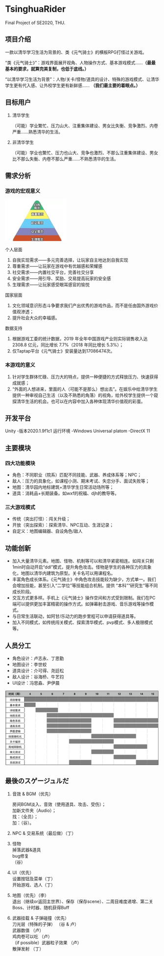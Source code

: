 # TsinghuaRider

Final Project of SE2020, THU.

## 项目介绍

一款以清华学习生活为背景的、类《元气骑士》的横板RPG打怪过关游戏。

“类《元气骑士》”：游戏界面展开视角、人物操作方式、基本游戏模式……**（最最基本的要求，就算完美复制，也低于底线。）**

“以清华学习生活为背景”：人物/关卡/怪物/道具的设计、特殊的游戏模式、让清华学生更有代入感、让外校学生更有新鲜感……
**（我们最主要的着眼点。）**

## 目标用户

1. 清华学生

    （可能）学业繁忙、压力山大、注重集体建设、男女比失衡、竞争激烈、内卷严重……熟悉清华的生活。

2. 非清华学生

    （可能）学业也繁忙、压力也山大、竞争也激烈、不那么注重集体建设、男女比不那么失衡、内卷不那么严重……不熟悉清华的生活。

## 需求分析

### 游戏的宏观意义

![马斯洛需求结构](/文档/Demand.jpg)

个人层面

1. 自我实现需求——多元完善选择，让玩家自主地达到自我实现
2. 尊重需求——让玩家在游戏中有优越感和荣耀感
3. 社交需求——内置社交平台，完善社交分享
4. 安全需求——用引导、奖励、交易提高玩家的安全感
5. 生理需求——让玩家感受眼耳感官的愉悦

国家层面

1. 文化领域意识形态斗争要求我们产出优秀的游戏作品，而不是任由国外游戏价值观渗透；
2. 提升社会大众的幸福感。

数据支持

1. 根据游戏工委的统计数据，2019 年全年中国游戏产业则实际销售收入达 2308.8 亿元，同比增长 7.7%（2018 年同比增长 5.3%）；
2. 仅Taptap平台《元气骑士》安装量达到17086474次。

### 本游戏的意义

1. 针对学生群体忙碌、压力大的特点，提供一种便捷的方式释放压力、快速获得成就感；
2. “外面的人想进来，里面的人（可能不是那么）想出去”。在娱乐中给清华学生提供一种审视自己生活（以及不熟悉的角落）的视角，给外校学生提供一个窥探清华生活的机会。也可以在内容中加入各种体现清华价值观的彩蛋。

## 开发平台

Unity
-版本2020.1.9f1c1
运行环境
-Windows Universal platom
-DirectX 11

## 主要模块

### 四大功能模块

- 角色：不同职业（院系）匹配不同技能、武器、养成体系等；NPC；
- 敌人：压力的具象化，如课程小测、期末考试、失恋分手、面试失败等；
- 地图：清华园内地标建筑+清华学生日常活动场所等；
- 道具：消耗品+长期装备。如wxf的祝福、djh的教导等。

### 三大游戏模式

- 传统（突出打怪）：闯关升级；
- 开放（突出探索）：探索清华、NPC互动、生涯记录；
- 自定义：地图编辑器、自设角色/敌人

## 功能创新

- 加入大量清华元素。地图、怪物、机制等可以和清华紧密相连。如闯关只剩1min时自动开启“ddl”模式，提升角色攻击。怪物是学生的各种压力的具象化，地图以清华内建筑为原型。关卡名可以用课程名。
- 丰富角色成长体系。《元气骑士》中角色攻击技能较为缺少，方式单一。我们会增加技能，甚至引入“二学位”等技能组合机制。提供 “本科”“研究生”等不同成长阶段。
- 交互方式更多样。手机上《元气骑士》操作空间和方式受到限制。我们在PC端可以提供更加丰富精密的操作方式。如弹幕射击游戏、音乐游戏等操作模式。
- 与日常生活联动，如阿甘/乐动力的跑步里程可以申请获得道具等。
- 加入不同模式，如传统闯关模式、探索清华模式、pvp模式、多人极限模式等。

## 人员分工

- 角色设计：卢志永、丁思勤
- 地图设计：李世蛟
- 道具设计：介可得、尧廷松
- 敌人设计：谷海桥、牛艺钧
- UI设计：冯思淼、尹伊晨

![开发进度安排](/文档/GanttChart.png)

## 最後のスゲージュルだ

1. 音效 & BGM（优先）  

    房间BGM淡入、音效（使用道具、攻击、受伤）；  
    加新文件夹（Audio）；  
    找：（全员）；  
    加：（谷）。  

2. NPC & 交易系统（最后做）（丁）  

3. 怪物  
    掉落武器&道具  
    bug修复  
    （谷）  

4. UI（优先）  
    设置按钮及菜单（丁）  
    开始游戏、选人（丁）  

5. 地图（优先）（李）  
    退出（继续or返回主世界）、保存（保存scene）、二周目难度递增、第二关Boss、计时器、随机获得Buff  

6. 武器挂载 & 子弹碰撞（优先）  
    刀光层（特殊的子弹） （谷 & 卢）  
    武器数值 （卢）  
    鸡肉卷可以吃 （卢）  
    （if possible）武器粒子效果 （卢）  
    散弹发射 （丁）  
